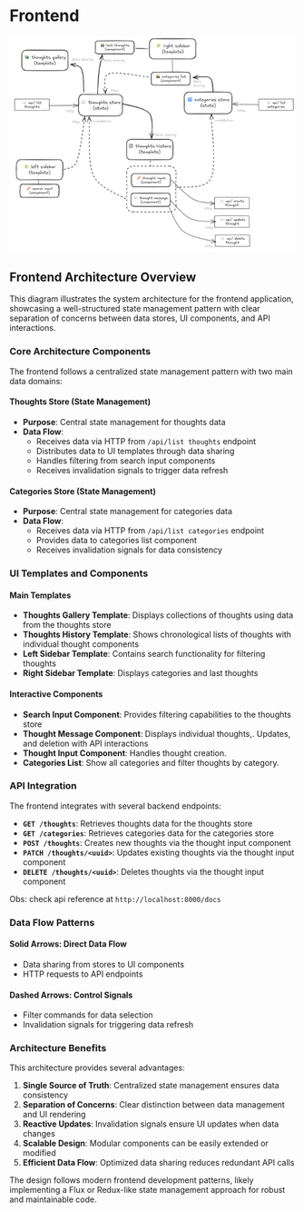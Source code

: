 # Frontend

![Frontend Diagram](./public/frontend-diagram.png)

## Frontend Architecture Overview

This diagram illustrates the system architecture for the frontend application, showcasing a well-structured state management pattern with clear separation of concerns between data stores, UI components, and API interactions.

### Core Architecture Components

The frontend follows a centralized state management pattern with two main data domains:

#### **Thoughts Store (State Management)**
- **Purpose**: Central state management for thoughts data
- **Data Flow**: 
  - Receives data via HTTP from `/api/list thoughts` endpoint
  - Distributes data to UI templates through data sharing
  - Handles filtering from search input components
  - Receives invalidation signals to trigger data refresh

#### **Categories Store (State Management)**
- **Purpose**: Central state management for categories data
- **Data Flow**:
  - Receives data via HTTP from `/api/list categories` endpoint
  - Provides data to categories list component
  - Receives invalidation signals for data consistency

### UI Templates and Components

#### **Main Templates**
- **Thoughts Gallery Template**: Displays collections of thoughts using data from the thoughts store
- **Thoughts History Template**: Shows chronological lists of thoughts with individual thought components
- **Left Sidebar Template**: Contains search functionality for filtering thoughts
- **Right Sidebar Template**: Displays categories and last thoughts

#### **Interactive Components**
- **Search Input Component**: Provides filtering capabilities to the thoughts store
- **Thought Message Component**: Displays individual thoughts,. Updates, and deletion with API interactions
- **Thought Input Component**: Handles thought creation. 
- **Categories List**: Show all categories and filter thoughts by category.

### API Integration

The frontend integrates with several backend endpoints:

- **`GET /thoughts`**: Retrieves thoughts data for the thoughts store
- **`GET /categories`**: Retrieves categories data for the categories store
- **`POST /thoughts`**: Creates new thoughts via the thought input component
- **`PATCH /thoughts/<uuid>`**: Updates existing thoughts via the thought input component
- **`DELETE /thoughts/<uuid>`**: Deletes thoughts via the thought input component

Obs: check api reference at `http://localhost:8000/docs`

### Data Flow Patterns

#### **Solid Arrows**: Direct Data Flow
- Data sharing from stores to UI components
- HTTP requests to API endpoints

#### **Dashed Arrows**: Control Signals
- Filter commands for data selection
- Invalidation signals for triggering data refresh

### Architecture Benefits

This architecture provides several advantages:

1. **Single Source of Truth**: Centralized state management ensures data consistency
2. **Separation of Concerns**: Clear distinction between data management and UI rendering
3. **Reactive Updates**: Invalidation signals ensure UI updates when data changes
4. **Scalable Design**: Modular components can be easily extended or modified
5. **Efficient Data Flow**: Optimized data sharing reduces redundant API calls

The design follows modern frontend development patterns, likely implementing a Flux or Redux-like state management approach for robust and maintainable code.
